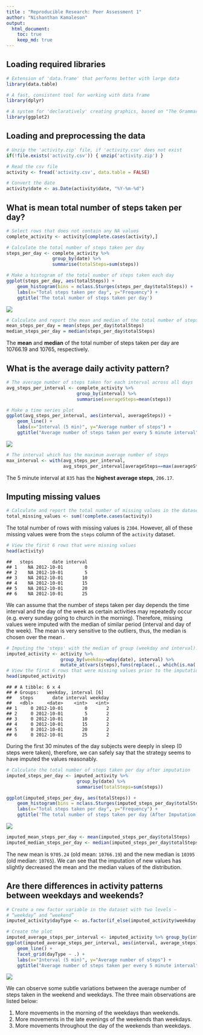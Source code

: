 ```yaml
---
title : "Reproducible Research: Peer Assessment 1"
author: "Nishanthan Kamaleson"
output: 
  html_document:
    toc: true  
    keep_md: true
---
```


## Loading required libraries

```r
# Extension of 'data.frame' that performs better with large data
library(data.table)

# A fast, consistent tool for working with data frame
library(dplyr)

# A system for 'declaratively' creating graphics, based on "The Grammar of Graphics"
library(ggplot2)
```



## Loading and preprocessing the data

```r
# Unzip the 'activity.zip' file, if 'activity.csv' does not exist 
if(!file.exists('activity.csv')) { unzip('activity.zip') }

# Read the csv file
activity <- fread('activity.csv', data.table = FALSE)

# Convert the date
activity$date <- as.Date(activity$date, "%Y-%m-%d")
```

## What is mean total number of steps taken per day?

```r
# Select rows that does not contain any NA values
complete_activity <- activity[complete.cases(activity),]

# Calculate the total number of steps taken per day
steps_per_day <- complete_activity %>% 
                 group_by(date) %>% 
                 summarise(totalSteps=sum(steps))

# Make a histogram of the total number of steps taken each day
ggplot(steps_per_day, aes(totalSteps)) + 
    geom_histogram(bins = nclass.Sturges(steps_per_day$totalSteps)) +
    labs(x="Total steps taken per day", y="Frequency") +
    ggtitle('The total number of steps taken per day')
```

![](figure/step-2.1-1.png)<!-- -->


```r
# Calculate and report the mean and median of the total number of steps taken per day
mean_steps_per_day = mean(steps_per_day$totalSteps)
median_steps_per_day = median(steps_per_day$totalSteps)
```
The **mean** and **median** of the total number of steps taken per day are 10766.19 and 10765, respectively.

## What is the average daily activity pattern?

```r
# The average number of steps taken for each interval across all days
avg_steps_per_interval <- complete_activity %>% 
                          group_by(interval) %>%
                          summarise(averageSteps=mean(steps))

# Make a time series plot 
ggplot(avg_steps_per_interval, aes(interval, averageSteps)) +
    geom_line() + 
    labs(x="Interval (5 min)", y="Average number of steps") +
    ggtitle("Average number of steps taken per every 5 minute interval")
```

![](figure/step-3.1-1.png)<!-- -->


```r
# The interval which has the maximum average number of steps
max_interval <- with(avg_steps_per_interval, 
                     avg_steps_per_interval[averageSteps==max(averageSteps),])
```
The 5 minute interval at 
`835` has the **highest average steps**, 
`206.17`.

## Imputing missing values

```r
# Calculate and report the total number of missing values in the dataset 
total_missing_values <- sum(!complete.cases(activity))
```
The total number of rows with missing values is `2304`. However,
all of these missing values were from the ``steps`` column of the ``activity`` dataset.


```r
# View the first 6 rows that were missing values 
head(activity)
```

```
##   steps       date interval
## 1    NA 2012-10-01        0
## 2    NA 2012-10-01        5
## 3    NA 2012-10-01       10
## 4    NA 2012-10-01       15
## 5    NA 2012-10-01       20
## 6    NA 2012-10-01       25
```
We can assume that the number of steps taken per day depends the time interval and the day
of the week as certain activities may repeatedly occur (e.g. every sunday going to 
church in the morning). Therefore, missing values were imputed with the median of
similar period (interval and day of the week). The mean is very sensitive to the outliers, 
thus, the median is chosen over the mean .


```r
# Imputing the 'steps' with the median of group (weekday and interval).
imputed_activity <- activity %>% 
                    group_by(weekday=wday(date), interval) %>%
                    mutate_at(vars(steps),funs(replace(., which(is.na(.)), median(., na.rm = TRUE))))
# View the first 6 rows that were missing values prior to the imputation
head(imputed_activity)
```

```
## # A tibble: 6 x 4
## # Groups:   weekday, interval [6]
##   steps       date interval weekday
##   <dbl>     <date>    <int>   <int>
## 1     0 2012-10-01        0       2
## 2     0 2012-10-01        5       2
## 3     0 2012-10-01       10       2
## 4     0 2012-10-01       15       2
## 5     0 2012-10-01       20       2
## 6     0 2012-10-01       25       2
```
During the first 30 minutes of the day subjects were deeply in sleep (0 steps were taken), therefore, we can safely say that the strategy seems to have imputed the values reasonably.


```r
# Calculate the total number of steps taken per day after imputation
imputed_steps_per_day <- imputed_activity %>% 
                          group_by(date) %>%
                          summarise(totalSteps=sum(steps))

ggplot(imputed_steps_per_day, aes(totalSteps)) + 
    geom_histogram(bins = nclass.Sturges(imputed_steps_per_day$totalSteps)) +
    labs(x="Total steps taken per day", y="Frequency") +
    ggtitle('The total number of steps taken per day (After Imputation)')
```

![](figure/step-4.4-1.png)<!-- -->

```r
imputed_mean_steps_per_day <- mean(imputed_steps_per_day$totalSteps)
imputed_median_steps_per_day <- median(imputed_steps_per_day$totalSteps)
```
The new mean is `9705.24` (old mean: `10766.19`) and the new median is `10395` (old median: `10765`). We can see that the imputation of new values has slightly decreased the mean and the median values of the distribution.

## Are there differences in activity patterns between weekdays and weekends?

```r
# Create a new factor variable in the dataset with two levels – 
# “weekday” and “weekend”
imputed_activity$dayType <- as.factor(if_else(imputed_activity$weekday %in% c(1,7), "weekend", "weekday"))

# Create the plot
imputed_average_steps_per_interval <- imputed_activity %>% group_by(interval, dayType) %>% summarise(average_steps=mean(steps))
ggplot(imputed_average_steps_per_interval, aes(interval, average_steps)) + 
    geom_line() + 
    facet_grid(dayType ~ .) + 
    labs(x="Interval (5 min)", y="Average number of steps") +
    ggtitle("Average number of steps taken per every 5 minute interval")
```

![](figure/step-5.1-1.png)<!-- -->

We can observe some subtle variations between the average number of steps taken in the weekend and weekdays. The three main observations are listed below:

1. More movements in the morning of the weekdays than weekends.
2. More movements in the late evenings of the weekends than weekdays.
3. More movements throughout the day of the weekends than weekdays.
